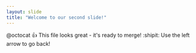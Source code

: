```yaml
---
layout: slide
title: "Welcome to our second slide!"
---
```

@octocat :+1: This file looks great - it's ready to merge! :shipit:
Use the left arrow to go back!
